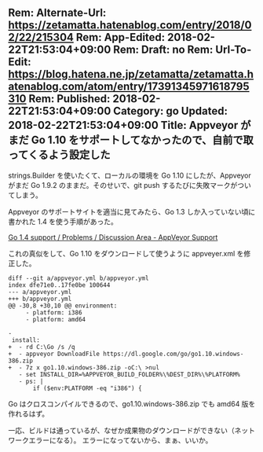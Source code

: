 Rem: Alternate-Url: https://zetamatta.hatenablog.com/entry/2018/02/22/215304
Rem: App-Edited: 2018-02-22T21:53:04+09:00
Rem: Draft: no
Rem: Url-To-Edit: https://blog.hatena.ne.jp/zetamatta/zetamatta.hatenablog.com/atom/entry/17391345971618795310
Rem: Published: 2018-02-22T21:53:04+09:00
Category: go
Updated: 2018-02-22T21:53:04+09:00
Title:  Appveyor がまだ Go 1.10 をサポートしてなかったので、自前で取ってくるよう設定した
---
strings.Builder を使いたくて、ローカルの環境を Go 1.10 にしたが、Appveyor がまだ Go 1.9.2 のままだ。そのせいで、git push するたびに失敗マークがついてしまう。

Appveyor のサポートサイトを適当に見てみたら、Go 1.3 しか入っていない頃に書かれた 1.4 を使う手順があった。

[Go 1.4 support / Problems / Discussion Area - AppVeyor Support](https://help.appveyor.com/discussions/problems/1215-go-14-support)

これの真似をして、Go 1.10 をダウンロードして使うように appveyer.xml を修正した。

```
diff --git a/appveyor.yml b/appveyor.yml
index dfe71e0..17fe0be 100644
--- a/appveyor.yml
+++ b/appveyor.yml
@@ -30,8 +30,10 @@ environment:
     - platform: i386
     - platform: amd64

-
 install:
+  - rd C:\Go /s /q
+  - appveyor DownloadFile https://dl.google.com/go/go1.10.windows-386.zip
+  - 7z x go1.10.windows-386.zip -oC:\ >nul
   - set INSTALL_DIR=%APPVEYOR_BUILD_FOLDER%\%DEST_DIR%\%PLATFORM%
   - ps: |
       if ($env:PLATFORM -eq "i386") {
```

Go はクロスコンパイルできるので、go1.10.windows-386.zip でも amd64 版を作れるはず。

一応、ビルドは通っているが、なぜか成果物のダウンロードができない（ネットワークエラーになる）。
エラーになってないから、まぁ、いいか。
